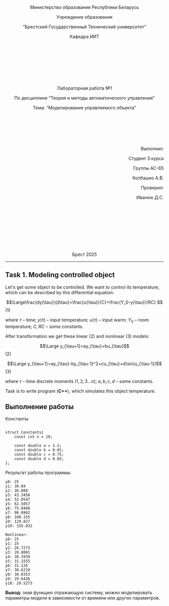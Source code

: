 
<p align="center"> Министерство образования Республики Беларусь</p>
<p align="center">Учреждение образования</p>
<p align="center">“Брестский Государственный Технический университет”</p>
<p align="center">Кафедра ИИТ</p>
<br><br><br><br><br><br><br>
<p align="center">Лабораторная работа №1</p>
<p align="center">По дисциплине “Теория и методы автоматического управления”</p>
<p align="center">Тема: “Моделирование управляемого объекта”</p>
<br><br><br><br><br>
<p align="right">Выполнил:</p>
<p align="right">Студент 3 курса</p>
<p align="right">Группы АС-65</p>
<p align="right">Колбашко А.В.</p>
<p align="right">Проверил:</p>
<p align="right">Иванюк Д.С.</p>
<br><br><br><br><br><br><br><br>
<p align="center">Брест 2025</p>

---
## Task 1. Modeling controlled object
Let's get some object to be controlled. We want to control its temperature, which can be described by this differential equation:

$$\Large\frac{dy(\tau)}{d\tau}=\frac{u(\tau)}{C}+\frac{Y_0-y(\tau)}{RC} $$ (1)

where $\tau$ – time; $y(\tau)$ – input temperature; $u(\tau)$ – input warm; $Y_0$ – room temperature; $C,RC$ – some constants.

After transformation we get these linear (2) and nonlinear (3) models:

$$\Large y_{\tau+1}=ay_{\tau}+bu_{\tau}$$ (2)

$$\Large y_{\tau+1}=ay_{\tau}-by_{\tau-1}^2+cu_{\tau}+d\sin(u_{\tau-1})$$ (3)

where $\tau$ – time discrete moments ($1,2,3{\dots}n$); $a,b,c,d$ – some constants.

Task is to write program (**С++**), which simulates this object temperature.

## Выполнение работы
Константы  
```

struct Constants{
    const int n = 10;  

    const double a = 1.2;
    const double b = 0.01;
    const double c = 0.75;
    const double d = 0.03;
};
```
Результат работы программы:
```Linear:
y0: 25
y1: 30.04
y2: 36.088
y3: 43.3456
y4: 52.0547
y5: 62.5057
y6: 75.0468
y7: 90.0962
y8: 108.155
y9: 129.827
y10: 155.832

Nonlinear:
y0: 25
y1: 25
y2: 26.7273
y3: 28.8001
y4: 30.3939
y5: 31.1555
y6: 31.126
y7: 30.6219
y8: 30.0353
y9: 29.6426
y10: 29.5273
```
**Вывод:** зная функцию  отражающую систему, можно моделировать параметры модели в зависимости от времени или других параметров.

